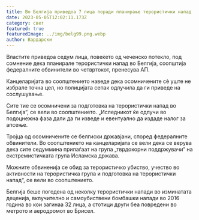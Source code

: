 ```yaml
---
title: Во Белгија приведоа 7 лица поради планирање терористички напад
date: 2023-05-05T12:02:11.173Z
category: свет
featured: true
featuredImage: ../img/belg99.png.webp
author: Вардарски
---
```


Властите приведоа седум лица, повеќето од чеченско потекло, под сомнение дека планирале терористички напад во Белгија, соопштија федералните обвинители во четвртокот, пренесува АП.

Канцеларијата во соопштението наведе дека осомничените сè уште не избрале точна цел, но полицијата сепак одлучила да ги приведе на сослушување.

Сите тие се осомничени за подготовка на терористички напад во Белгија“, се вели во соопштението. „Иследникот ќе одлучи во подоцнежна фаза дали да ги изведе и евентуално да издаде налог за апсење.

Тројца од осомничените се белгиски државјани, според федералните обвинители. Во соопштението на канцеларијата се вели дека се верува дека сите седуммина припаѓаат на група „тврдокорни поддржувачи“ на екстремистичката група Исламска држава.

Можните обвиненија се обид за терористичко убиство, учество во активности на терористичка група и подготовка на терористички напад“, се вели во соопштението.

Белгија беше погодена од неколку терористички напади во изминатата деценија, вклучително и самоубиствени бомбашки напади во 2016 година во кои загинаа 32 лица, а стотици други беа повредени во метрото и аеродромот во Брисел.
